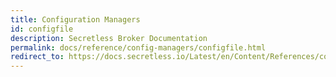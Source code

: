 ```yaml
---
title: Configuration Managers
id: configfile
description: Secretless Broker Documentation
permalink: docs/reference/config-managers/configfile.html
redirect_to: https://docs.secretless.io/Latest/en/Content/References/config-managers/configfile.htm
---
```

